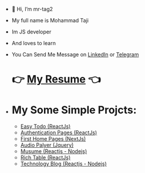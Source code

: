 - 👋 Hi, I’m mr-tag2
- My full name is Mohammad Taji
- Im JS developer
- And loves to learn
- You Can Send Me Message on [LinkedIn](https://www.linkedin.com/in/mr-tag2/) or [Telegram](https://t.me/Mr_Tag2_dev)

  # 👉 [ My Resume](resume.pdf) 👈

- # My Some Simple Projcts:

  - [ Easy Todo (ReactJs) ](https://easy-todo-mr-tag2.netlify.app)
  - [ Authentication Pages (ReactJs) ](https://simple-authentication-pages-mr-tag2.netlify.app)
  - [ First Home Pages (NextJs) ](https://basic-home-aboutus-nextjs.netlify.app)
  - [ Audio Palyer (Jquery) ](https://xsimple-audio-player.netlify.app)
  - [ Musume (Reactjs - Nodejs) ](https://museum-mr-tag2.netlify.app)
  - [ Rich Table (ReactJs) ](https://mr-tag2-table.netlify.app)
  - [ Technology Blog (Reactjs - Nodejs) ](https://technology-blog-mr-tag2.netlify.app)
